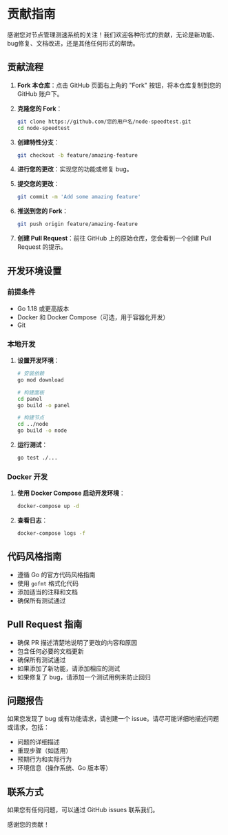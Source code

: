 # 贡献指南

感谢您对节点管理测速系统的关注！我们欢迎各种形式的贡献，无论是新功能、bug修复、文档改进，还是其他任何形式的帮助。

## 贡献流程

1. **Fork 本仓库**：点击 GitHub 页面右上角的 "Fork" 按钮，将本仓库复制到您的 GitHub 账户下。

2. **克隆您的 Fork**：
   ```bash
   git clone https://github.com/您的用户名/node-speedtest.git
   cd node-speedtest
   ```

3. **创建特性分支**：
   ```bash
   git checkout -b feature/amazing-feature
   ```

4. **进行您的更改**：实现您的功能或修复 bug。

5. **提交您的更改**：
   ```bash
   git commit -m 'Add some amazing feature'
   ```

6. **推送到您的 Fork**：
   ```bash
   git push origin feature/amazing-feature
   ```

7. **创建 Pull Request**：前往 GitHub 上的原始仓库，您会看到一个创建 Pull Request 的提示。

## 开发环境设置

### 前提条件

- Go 1.18 或更高版本
- Docker 和 Docker Compose（可选，用于容器化开发）
- Git

### 本地开发

1. **设置开发环境**：
   ```bash
   # 安装依赖
   go mod download
   
   # 构建面板
   cd panel
   go build -o panel
   
   # 构建节点
   cd ../node
   go build -o node
   ```

2. **运行测试**：
   ```bash
   go test ./...
   ```

### Docker 开发

1. **使用 Docker Compose 启动开发环境**：
   ```bash
   docker-compose up -d
   ```

2. **查看日志**：
   ```bash
   docker-compose logs -f
   ```

## 代码风格指南

- 遵循 Go 的官方代码风格指南
- 使用 `gofmt` 格式化代码
- 添加适当的注释和文档
- 确保所有测试通过

## Pull Request 指南

- 确保 PR 描述清楚地说明了更改的内容和原因
- 包含任何必要的文档更新
- 确保所有测试通过
- 如果添加了新功能，请添加相应的测试
- 如果修复了 bug，请添加一个测试用例来防止回归

## 问题报告

如果您发现了 bug 或有功能请求，请创建一个 issue。请尽可能详细地描述问题或请求，包括：

- 问题的详细描述
- 重现步骤（如适用）
- 预期行为和实际行为
- 环境信息（操作系统、Go 版本等）

## 联系方式

如果您有任何问题，可以通过 GitHub issues 联系我们。

感谢您的贡献！ 